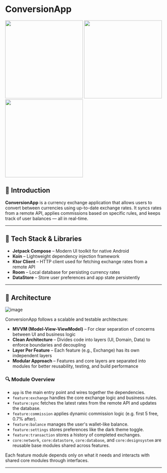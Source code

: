 # ConversionApp

<img src="https://github.com/user-attachments/assets/9ba540fa-e8c5-4e92-b40b-fb163e3af6f8" width="250"/>
<img src="https://github.com/user-attachments/assets/30b20cfe-acaf-4f8e-9c13-e164cf07bbc8" width="250"/>
<img src="https://github.com/user-attachments/assets/ed5a352c-ef8a-4e04-92fe-1a433ebdf095" width="250"/>


## 🚀 Introduction

**ConversionApp** is a currency exchange application that allows users to convert between currencies using up-to-date exchange rates. It syncs rates from a remote API, applies commissions based on specific rules, and keeps track of user balances — all in real-time.

---

## 🧰 Tech Stack & Libraries

* **Jetpack Compose** – Modern UI toolkit for native Android
* **Koin** – Lightweight dependency injection framework
* **Ktor Client** – HTTP client used for fetching exchange rates from a remote API
* **Room** – Local database for persisting currency rates
* **DataStore** – Store user preferences and app state persistently

---

## 🧱 Architecture

![image](https://github.com/user-attachments/assets/a7aba31e-041a-463f-aa64-9ff8fbe70c33)

ConversionApp follows a scalable and testable architecture:

* **MVVM (Model-View-ViewModel)** – For clear separation of concerns between UI and business logic
* **Clean Architecture** – Divides code into layers (UI, Domain, Data) to enforce boundaries and decoupling
* **Layer Per Feature** – Each feature (e.g., Exchange) has its own independent layers
* **Modular Approach** – Features and core layers are separated into modules for better reusability, testing, and build performance


### 🔍 Module Overview

* `app` is the main entry point and wires together the dependencies.
* `feature:exchange` handles the core exchange logic and business rules.
* `feature:sync` fetches the latest rates from the remote API and updates the database.
* `feature:commission` applies dynamic commission logic (e.g. first 5 free, 0.7% after).
* `feature:balance` manages the user's wallet-like balance.
* `feature:settings` stores preferences like the dark theme toggle.
* `feature:transaction` stores a history of completed exchanges.
* `core:network`, `core:datastore`, `core:database`, and `core:designsystem` are reusable base modules shared across features.

Each feature module depends only on what it needs and interacts with shared core modules through interfaces.

---


